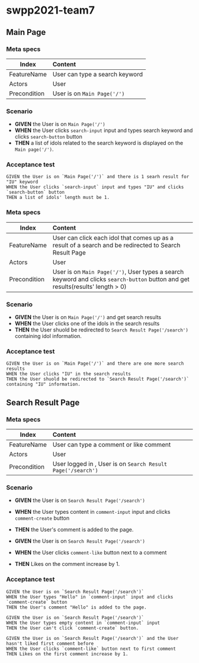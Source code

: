 # swpp2021-team7

## Main Page
### Meta specs
|        Index                             |                                                                        Content                                                                       |
|---------------------------------|:---------------------------------------------------------------------------------------------------------------|
| FeatureName                        |User can type a search keyword             |
| Actors                                   |User|
| Precondition                         |User is on `Main Page('/')`|

### Scenario
- **GIVEN** the User is on `Main Page('/')`
- **WHEN** the User clicks `search-input` input and types search keyword and clicks `search-button` button
- **THEN** a list of idols related to the search keyword is displayed on the `Main page('/')`.

### Acceptance test
```
GIVEN the User is on `Main Page('/')` and there is 1 searh result for "IU" keyword
WHEN the User clicks `search-input` input and types "IU" and clicks `search-button` button
THEN a list of idols' length must be 1.
```

### Meta specs
|        Index                             |                                                                        Content                                                                       |
|---------------------------------|:---------------------------------------------------------------------------------------------------------------|
| FeatureName                        |User can click each idol that comes up as a result of a search and be redirected to Search Result Page          |
| Actors                                   |User|
| Precondition                         |User is on `Main Page('/')`, User types a search keyword and clicks `search-button` button and get results(results' length > 0)|

### Scenario
- **GIVEN** the User is on `Main Page('/')` and get search results
- **WHEN** the User clicks one of the idols in the search results
- **THEN** the User shuold be redirected to `Search Result Page('/search')` containing idol information.

### Acceptance test
```
GIVEN the User is on `Main Page('/')` and there are one more search results
WHEN the User clicks "IU" in the search results
THEN the User shuold be redirected to `Search Result Page('/search')` containing "IU" information.
```

## Search Result Page
### Meta specs
|        Index                             |                                                                        Content                                                                       |
|---------------------------------|:---------------------------------------------------------------------------------------------------------------|
| FeatureName                        |User can type a comment or like comment                  |
| Actors                                   |User|
| Precondition                         |User logged in , User is on `Search Result Page('/search')`|

### Scenario
- **GIVEN** the User is on `Search Result Page('/search')`
- **WHEN** the User types content in `comment-input` input and clicks `comment-create` button
- **THEN** the User's comment is added to the page.

- **GIVEN** the User is on `Search Result Page('/search')`
- **WHEN** the User clicks `comment-like` button next to a comment
- **THEN** Likes on the comment increase by 1.

### Acceptance test
```
GIVEN the User is on `Search Result Page('/search')`
WHEN the User types "Hello" in `comment-input` input and clicks `comment-create` button
THEN the User's comment "Hello" is added to the page.

GIVEN the User is on `Search Result Page('/search')`
WHEN the User types empty content in `comment-input` input
THEN the User can't click `comment-create` button.

GIVEN the User is on `Search Result Page('/search')` and the User hasn't liked first comment before
WHEN the User clicks `comment-like` button next to first comment
THEN Likes on the first comment increase by 1.
```
